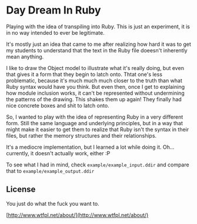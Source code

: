 Day Dream In Ruby
=================

Playing with the idea of transpiling into Ruby.
This is just an experiment, it is in no way intended to ever be legitimate.

It's mostly just an idea that came to me after realizing
how hard it was to get my students to understand that the text in the Ruby file
doeesn't inherently mean anything.

I like to draw the Object model to illustrate what it's really doing,
but even that gives it a form that they begin to latch onto.
Thtat one's less problematic, because it's much much much closer to
the truth than what Ruby syntax would have you think.
But even then, once I get to explaining how module inclusion works,
it can't be represented without undermining the patterns of the drawing.
This shakes them up again!
They finally had nice concrete boxes and shit to latch onto.

So, I wanted to play with the idea of representing Ruby in a very different form.
Still the same language and underlying principles,
but in a way that might make it easier to get them to realize that Ruby isn't the syntax in their files,
but rather the memory structures and their relationships.

It's a mediocre implementation, but I learned a lot while doing it.
Oh... currently, it doesn't actually work, either :P

To see what I had in mind, check `example/example_input.ddir`
and compare that to `example/example_output.ddir`

License
-------

You just do what the fuck you want to.

[http://www.wtfpl.net/about/](http://www.wtfpl.net/about/)
